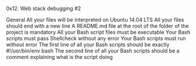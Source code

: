 0x12. Web stack debugging #2

General
All your files will be interpreted on Ubuntu 14.04 LTS
All your files should end with a new line
A README.md file at the root of the folder of the project is mandatory
All your Bash script files must be executable
Your Bash scripts must pass Shellcheck without any error
Your Bash scripts must run without error
The first line of all your Bash scripts should be exactly #!/usr/bin/env bash
The second line of all your Bash scripts should be a comment explaining what is the script doing
